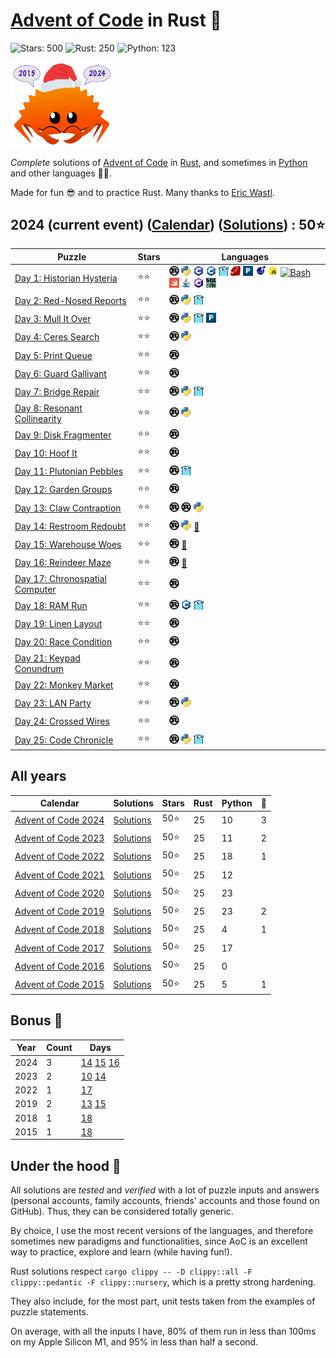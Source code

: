 # [Advent of Code](https://adventofcode.com) in Rust 🦀

![Stars: 500](https://img.shields.io/badge/Stars-500⭐-blue)
![Rust: 250](https://img.shields.io/badge/Rust-250-cyan?logo=Rust)
![Python: 123](https://img.shields.io/badge/Python-123-cyan?logo=Python)

<img src="./scripts/assets/christmas_ferris_2015_2024.png" alt="Christmas Ferris" width="164" />

*Complete* solutions of [Advent of Code](https://adventofcode.com/) in [Rust](https://www.rust-lang.org), and sometimes in [Python](https://www.python.org/) and other languages 🎄✨.

Made for fun 😎 and to practice Rust. Many thanks to [Eric Wastl](https://twitter.com/ericwastl).

## 2024 (current event) ([Calendar](https://adventofcode.com/2024)) ([Solutions](src/year2015/)) : 50⭐

Puzzle                                                                 | Stars | Languages
---------------------------------------------------------------------- | ----- | -----------
[Day 1: Historian Hysteria](https://adventofcode.com/2024/day/1)       | ⭐⭐  | [![Rust](./scripts/assets/rust.png)](src/year2024/day1/day1.rs) [![Python](./scripts/assets/python.png)](src/year2024/day1/day1.py) [![C](./scripts/assets/c.png)](src/year2024/day1/day1.c) [![C++](./scripts/assets/cpp.png)](src/year2024/day1/day1.cpp) [![Go](./scripts/assets/go.png)](src/year2024/day1/day1.go) [![Ruby](./scripts/assets/ruby.png)](src/year2024/day1/day1.rb) [![Perl](./scripts/assets/perl.png)](src/year2024/day1/day1.pl) [![Lua](./scripts/assets/lua.png)](src/year2024/day1/day1.lua) [![JS](./scripts/assets/javascript.png)](src/year2024/day1/day1.js) [![Bash](./scripts/assets/bash.png)](src/year2024/day1/day1.sh) [![Swift](./scripts/assets/swift.png)](src/year2024/day1/day1.swift) [![Java](./scripts/assets/java.png)](src/year2024/day1/day1.java) [![C#](./scripts/assets/csharp.png)](src/year2024/day1/day1.cs) [![SQLite](./scripts/assets/sqlite.png)](src/year2024/day1/day1.sql)
[Day 2: Red-Nosed Reports](https://adventofcode.com/2024/day/2)        | ⭐⭐  | [![Rust](./scripts/assets/rust.png)](src/year2024/day2/day2.rs) [![Python](./scripts/assets/python.png)](src/year2024/day2/day2.py) [![Go](./scripts/assets/go.png)](src/year2024/day2/day2.go)
[Day 3: Mull It Over](https://adventofcode.com/2024/day/3)             | ⭐⭐  | [![Rust](./scripts/assets/rust.png)](src/year2024/day3/day3.rs) [![Python](./scripts/assets/python.png)](src/year2024/day3/day3.py) [![Go](./scripts/assets/go.png)](src/year2024/day3/day3.go) [![Perl](./scripts/assets/perl.png)](src/year2024/day3/day3.pl)
[Day 4: Ceres Search](https://adventofcode.com/2024/day/4)             | ⭐⭐  | [![Rust](./scripts/assets/rust.png)](src/year2024/day4/day4.rs) [![Python](./scripts/assets/python.png)](src/year2024/day4/day4.py)
[Day 5: Print Queue](https://adventofcode.com/2024/day/5)              | ⭐⭐  | [![Rust](./scripts/assets/rust.png)](src/year2024/day5/day5.rs)
[Day 6: Guard Gallivant](https://adventofcode.com/2024/day/6)          | ⭐⭐  | [![Rust](./scripts/assets/rust.png)](src/year2024/day6/day6.rs)
[Day 7: Bridge Repair](https://adventofcode.com/2024/day/7)            | ⭐⭐  | [![Rust](./scripts/assets/rust.png)](src/year2024/day7/day7.rs) [![Python](./scripts/assets/python.png)](src/year2024/day7/day7.py) [![Go](./scripts/assets/go.png)](src/year2024/day7/day7.go)
[Day 8: Resonant Collinearity](https://adventofcode.com/2024/day/8)    | ⭐⭐  | [![Rust](./scripts/assets/rust.png)](src/year2024/day8/day8.rs) [![Python](./scripts/assets/python.png)](src/year2024/day8/day8.py)
[Day 9: Disk Fragmenter](https://adventofcode.com/2024/day/9)          | ⭐⭐  | [![Rust](./scripts/assets/rust.png)](src/year2024/day9/day9.rs)
[Day 10: Hoof It](https://adventofcode.com/2024/day/10)                | ⭐⭐  | [![Rust](./scripts/assets/rust.png)](src/year2024/day10/day10.rs)
[Day 11: Plutonian Pebbles](https://adventofcode.com/2024/day/11)      | ⭐⭐  | [![Rust](./scripts/assets/rust.png)](src/year2024/day11/day11.rs) [![Go](./scripts/assets/go.png)](src/year2024/day11/day11.go)
[Day 12: Garden Groups](https://adventofcode.com/2024/day/12)          | ⭐⭐  | [![Rust](./scripts/assets/rust.png)](src/year2024/day12/day12.rs)
[Day 13: Claw Contraption](https://adventofcode.com/2024/day/13)       | ⭐⭐  | [![Rust](./scripts/assets/rust.png)](src/year2024/day13/day13.rs) [![Rust](./scripts/assets/rust.png)](src/year2024/day13_z3/day13_z3.rs) [![Python](./scripts/assets/python.png)](src/year2024/day13_z3/day13.py)
[Day 14: Restroom Redoubt](https://adventofcode.com/2024/day/14)       | ⭐⭐  | [![Rust](./scripts/assets/rust.png)](src/year2024/day14/day14.rs) [![Python](./scripts/assets/python.png)](src/year2024/day14/day14.py) [🎁](src/year2024/day14/README.md)
[Day 15: Warehouse Woes](https://adventofcode.com/2024/day/15)         | ⭐⭐  | [![Rust](./scripts/assets/rust.png)](src/year2024/day15/day15.rs) [🎁](src/year2024/day15/README.md)
[Day 16: Reindeer Maze](https://adventofcode.com/2024/day/16)          | ⭐⭐  | [![Rust](./scripts/assets/rust.png)](src/year2024/day16/day16.rs) [🎁](src/year2024/day16/README.md)
[Day 17: Chronospatial Computer](https://adventofcode.com/2024/day/17) | ⭐⭐  | [![Rust](./scripts/assets/rust.png)](src/year2024/day17/day17.rs)
[Day 18: RAM Run](https://adventofcode.com/2024/day/18)                | ⭐⭐  | [![Rust](./scripts/assets/rust.png)](src/year2024/day18/day18.rs) [![C++](./scripts/assets/cpp.png)](src/year2024/day18/day18.cpp) [![Go](./scripts/assets/go.png)](src/year2024/day18/day18.go)
[Day 19: Linen Layout](https://adventofcode.com/2024/day/19)           | ⭐⭐  | [![Rust](./scripts/assets/rust.png)](src/year2024/day19/day19.rs)
[Day 20: Race Condition](https://adventofcode.com/2024/day/20)         | ⭐⭐  | [![Rust](./scripts/assets/rust.png)](src/year2024/day20/day20.rs)
[Day 21: Keypad Conundrum](https://adventofcode.com/2024/day/21)       | ⭐⭐  | [![Rust](./scripts/assets/rust.png)](src/year2024/day21/day21.rs)
[Day 22: Monkey Market](https://adventofcode.com/2024/day/22)          | ⭐⭐  | [![Rust](./scripts/assets/rust.png)](src/year2024/day22/day22.rs)
[Day 23: LAN Party](https://adventofcode.com/2024/day/23)              | ⭐⭐  | [![Rust](./scripts/assets/rust.png)](src/year2024/day23/day23.rs) [![Python](./scripts/assets/python.png)](src/year2024/day23/day23.py)
[Day 24: Crossed Wires](https://adventofcode.com/2024/day/24)          | ⭐⭐  | [![Rust](./scripts/assets/rust.png)](src/year2024/day24/day24.rs)
[Day 25: Code Chronicle](https://adventofcode.com/2024/day/25)         | ⭐⭐  | [![Rust](./scripts/assets/rust.png)](src/year2024/day25/day25.rs) [![Python](./scripts/assets/python.png)](src/year2024/day25/day25.py) [![Go](./scripts/assets/go.png)](src/year2024/day25/day25.go)

## All years

Calendar | Solutions | Stars | Rust | Python | 🎁
-------- | --------- | ----- | ---- | ------ | --
[Advent of Code 2024](https://adventofcode.com/2024) | [Solutions](src/year2024/README.md) |  50⭐ |  25 |  10 |   3
[Advent of Code 2023](https://adventofcode.com/2023) | [Solutions](src/year2023/README.md) |  50⭐ |  25 |  11 |   2
[Advent of Code 2022](https://adventofcode.com/2022) | [Solutions](src/year2022/README.md) |  50⭐ |  25 |  18 |   1
[Advent of Code 2021](https://adventofcode.com/2021) | [Solutions](src/year2021/README.md) |  50⭐ |  25 |  12 |    
[Advent of Code 2020](https://adventofcode.com/2020) | [Solutions](src/year2020/README.md) |  50⭐ |  25 |  23 |    
[Advent of Code 2019](https://adventofcode.com/2019) | [Solutions](src/year2019/README.md) |  50⭐ |  25 |  23 |   2
[Advent of Code 2018](https://adventofcode.com/2018) | [Solutions](src/year2018/README.md) |  50⭐ |  25 |   4 |   1
[Advent of Code 2017](https://adventofcode.com/2017) | [Solutions](src/year2017/README.md) |  50⭐ |  25 |  17 |    
[Advent of Code 2016](https://adventofcode.com/2016) | [Solutions](src/year2016/README.md) |  50⭐ |  25 |   0 |    
[Advent of Code 2015](https://adventofcode.com/2015) | [Solutions](src/year2015/README.md) |  50⭐ |  25 |   5 |   1

## Bonus 🎁

Year | Count | Days
---- | ----- | --------------------
2024 |     3 | [14](src/year2024/day14/README.md) [15](src/year2024/day15/README.md) [16](src/year2024/day16/README.md)
2023 |     2 | [10](src/year2023/day10/README.md) [14](src/year2023/day14/README.md)
2022 |     1 | [17](src/year2022/day17/README.md)
2019 |     2 | [13](src/year2019/day13/README.md) [15](src/year2019/day15/README.md)
2018 |     1 | [18](src/year2018/day18/README.md)
2015 |     1 | [18](src/year2015/day18/README.md)

## Under the hood 🎄

All solutions are *tested* and *verified* with a lot of puzzle inputs and answers (personal accounts, family accounts, friends' accounts and those found on GitHub). Thus, they can be considered totally generic.

By choice, I use the most recent versions of the languages, and therefore sometimes new paradigms and functionalities, since AoC is an excellent way to practice, explore and learn (while having fun!).

Rust solutions respect `cargo clippy -- -D clippy::all -F clippy::pedantic -F clippy::nursery`, which is a pretty strong hardening.

They also include, for the most part, unit tests taken from the examples of puzzle statements.

On average, with all the inputs I have, 80% of them run in less than 100ms on my Apple Silicon M1, and 95% in less than half a second.
